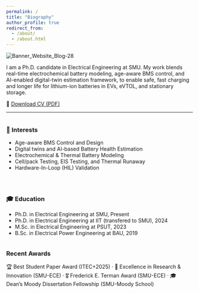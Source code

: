 ```yaml
---
permalink: /
title: "Biography"
author_profile: true
redirect_from: 
  - /about/
  - /about.html
---
```


![Banner_Website_Blog-28](https://github.com/user-attachments/assets/127f7ac9-7489-4f07-81e5-a2e51aef9986)

I am a Ph.D. candidate in Electrical Engineering at SMU. My work blends real-time electrochemical battery modeling, age-aware BMS control, and AI-enabled digital-twin estimation framework, to enable safe, fast charging and longer life for lithium-ion batteries in EVs, eVTOL, and stationary storage.

📄 <a class="btn btn--primary btn--large"
   href="https://MohammadQasem97.github.io/Mohammad_Qasem.github.io/files/MQ_CV.pdf"
   target="_blank" rel="noopener">Download CV (PDF)</a>

<hr/>

<style>
.about-split{display:flex;flex-wrap:wrap;gap:28px}
.about-split > div{flex:1 1 320px;min-width:280px}
</style>

<div class="about-split">
  <div>
    <h3>🧠 Interests</h3>
    <ul>
      <li> Age-aware BMS Control and Design</li>
      <li> Digital twins and AI-based Battery Health Estimation</li>
      <li> Electrochemical & Thermal Battery Modeling</li>
      <li> Cell/pack Testing, EIS Testing, and Thermal Runaway</li>
      <li> Hardware-In-Loop (HIL) Validation</li>
    </ul>
  </div>
  <div>
    <h3>🎓 Education</h3>
    <ul>
      <li> Ph.D. in Electrical Engineering at SMU, Present</li>
      <li> Ph.D. in Electrical Engineering at IIT (transfered to SMU), 2024</li>
      <li> M.Sc. in Electrical Engineering at PSUT, 2023</li>
      <li> B.Sc. in Electrical Power Engineering at BAU, 2019</li>
    </ul>
  </div>
</div>


### Recent Awards
🏆 Best Student Paper Award (ITEC+2025) · 🏅 Excellence in Research & Innovation (SMU-ECE) · 🎖️ Frederick E. Terman Award (SMU-ECE) · 🎓 Dean’s Moody Dissertation Fellowship (SMU-Moody School)
